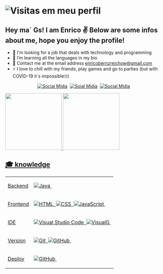 # ![Visitas em meu perfil](https://komarev.com/ghpvc/?username=EnricoReichow&color=ff0000&label=Welcome+to+my+profile+you+are+visitor+nº:)

## Hey ma´ Gs! I am Enrico ✌ Below are some infos about me, hope you enjoy the profile!

- 🔭 I'm looking for a job that deals with technology and programming
- 🌱 I’m learning all the languages in my bio
- 💬 Contact me at the email address enricobernzreichow@gmail.com
- ⚡ I love to chill with my friends, play games and go to parties (but with COVID-19 it´s impossible🙄)

<center>

[![Social Midia](https://img.shields.io/badge/-Instagram-ff0000?style=flat&logo=instagram&logoColor=white)](https://www.instagram.com/enricoo.r/)&nbsp;
[![Soial Midia](https://img.shields.io/badge/-Email-green?style=flat&logo=gmail&logoColor=white)](https://mail.google.com/mail/?view=cm&fs=1&to=enricobernzreichow@gmail.com&su=Contato%20-%20via%20perfil%20do%20github&body=Ol%C3%A1%20Rubem%20Tudo%20bem?/)&nbsp;
[![Social Midia](https://img.shields.io/badge/-Linkedin-blue?style=flat&logo=linkedin&logoColor=white)](https://www.linkedin.com/in/enrico-reichow-415b37213/)&nbsp;

</center>

<div>
  <a href="https://github.com/EnricoReichow">
  <img height="180em" src="https://github-readme-stats.vercel.app/api?username=EnricoReichow&show_icons=true&theme=blue-green&include_all_commits=true&count_private=true"/>
  <img height="180em" src="https://github-readme-stats.vercel.app/api/top-langs/?username=EnricoReichow&layout=compact&langs_count=7&theme=blue-green"/>
  </div>
  
  ## 🎓 knowledge

<table > 
<tbody>
<tr>
<td>Backend</td>
<td>

![Java](https://img.shields.io/badge/-Java-black?style=flat&logo=Java)&nbsp;

</tr>

<tr>
<td>Frontend</td>
<td>

![HTML](https://img.shields.io/badge/-HTML-black?style=flat&logo=HTML5)&nbsp;
![CSS](https://img.shields.io/badge/-CSS-black?style=flat&logo=CSS3&logoColor=1572B6)&nbsp;
![JavaScript](https://img.shields.io/badge/-JavaScript-black?style=flat&logo=javascript)&nbsp;

</td>

</tr>

<tr>

<td>IDE</td>
<td>

![Visual Studio Code](https://img.shields.io/badge/-Visual%20Studio%20Code-black?style=flat&logo=visual-studio-code&logoColor=007ACC)&nbsp;
![VisualG](https://img.shields.io/badge/-VisualG-black?style=flat&logo=v&logoColor=a66321)&nbsp;
  
</td>
</tr>

<tr>

<td>Version</td>
<td>

![Git](https://img.shields.io/badge/-Git-black?style=flat&logo=git)&nbsp;
![GitHub](https://img.shields.io/badge/-GitHub-black?style=flat&logo=github)&nbsp;

</td>
</tr>

<tr>

<td>Deploy</td>

 <td>

![GitHub](https://img.shields.io/badge/-GitHub-black?style=flat&logo=github)&nbsp;

</td>
</tr>

</tbody>
</table>

  
  ##
 
      
    

